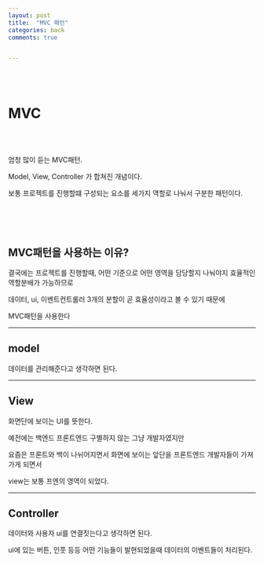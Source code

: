 ```yaml
---
layout: post
title:  "MVC 패턴"
categories: back
comments: true


---
```


<br>

<Br>

# MVC

<br>

<Br>

엄청 많이 듣는 MVC패턴.

Model, View, Controller 가 합쳐진 개념이다.

보통 프로젝트를 진행할떄 구성되는 요소를 세가지 역할로 나눠서 구분한 패턴이다.

<br>

<br>

<br>

## MVC패턴을 사용하는 이유?

결국에는 프로젝트를 진행할때, 어떤 기준으로 어떤 영역을 담당할지 나눠야지 효율적인 역할분배가 가능하므로

데이터, ui, 이벤트컨트롤러 3개의 분할이 곧 효율성이라고 볼 수 있기 때문에

MVC패턴을 사용한다

---

## model

데이터를 관리해준다고 생각하면 된다.

---

## View

화면단에 보이는 UI를 뜻한다.

예전에는 백엔드 프론트엔드 구별하지 않는 그냥 개발자였지만

요즘은 프론트와 백이 나뉘어지면서 화면에 보이는 앞단을 프론트엔드 개발자들이 가져가게 되면서

view는 보통 프엔의 영역이 되었다.

---

## Controller

데이터와 사용자 ui를 연결짓는다고 생각하면 된다.

ui에 있는 버튼, 인풋 등등 어떤 기능들이 발현되었을때 데이터의 이벤트들이 처리된다.









